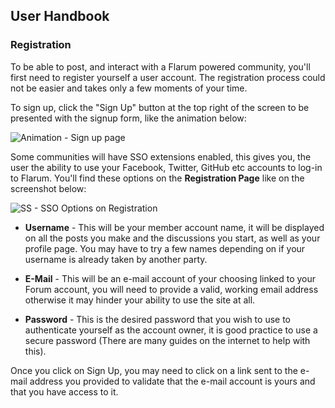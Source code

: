 ## User Handbook
### Registration

To be able to post, and interact with a Flarum powered community, you'll first need to register yourself a user account. The registration process could not be easier and takes only a few moments of your time.

To sign up, click the "Sign Up" button at the top right of the screen to be presented with the signup form, like the animation below:

![Animation - Sign up page](687474703a2f2f692e696d6775722e636f6d2f734d5a52375a6a2e676966.gif)

Some communities will have SSO extensions enabled, this gives you, the user the ability to use your Facebook, Twitter, GitHub etc accounts to log-in to Flarum. You'll find these options on the **Registration Page** like on the screenshot below:

![SS - SSO Options on Registration](sso-registration-options.png)


 - **Username** - This will be your member account name, it will be displayed on all the posts you make and the discussions you start, as well as your profile page. You may have to try a few names depending on if your username is already taken by another party.

 - **E-Mail** - This will be an e-mail account of your choosing linked to your Forum account, you will need to provide a valid, working email address otherwise it may hinder your ability to use the site at all.

 - **Password** - This is the desired password that you wish to use to authenticate yourself as the account owner, it is good practice to use a secure password (There are many guides on the internet to help with this).

Once you click on Sign Up, you may need to click on a link sent to the e-mail address you provided to validate that the e-mail account is yours and that you have access to it.
